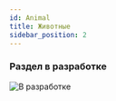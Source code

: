 ```yaml
---
id: Animal  
title: Животные
sidebar_position: 2
---
```

### Раздел в разработке

![В разработке](/img/pontoon.gif )